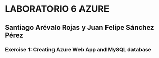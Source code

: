 # LABORATORIO 6 AZURE 
## Santiago Arévalo Rojas y Juan Felipe Sánchez Pérez
### Exercise 1: Creating Azure Web App and MySQL database
